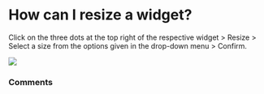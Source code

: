 # How can I resize a widget?

<p class="no-margin">Click on the three dots at the top right of the respective widget &gt; Resize &gt; Select a size from the options given in the drop-down menu &gt; Confirm.</p>
<p class="no-margin"></p>
<div class="intercom-container"><img src="/assets/img/teams-pro/image_191.png"></div>

### Comments
<Comments />
